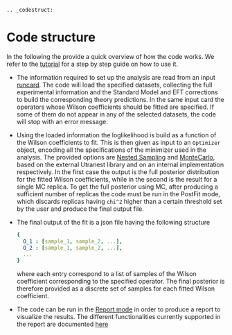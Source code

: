 ```eval_rst
.. _codestruct:
```

# Code structure

In the following the provide a quick overview of how the code works.
We refer to the [tutorial](./running.html) for a step by step guide on how to use it.

* The information required to set up the analysis are read from an input
[runcard](./running.html#runcard-specifications).
The code will load the specified datasets, collecting the full experimental information and the
Standard Model and EFT corrections to build the corresponding theory predictions.
In the same input card the operators whose Wilson coefficients should be fitted
are specified. If some of them do not appear in any of the selected datasets, the code will stop with an error message.

* Using the loaded information the loglikelihood is build as a function of the Wilson coefficients to fit.
This is then given as input to an ``Optimizer`` object, encoding all the specifications of the
minimizer used in the analysis.
The provided options are [Nested Sampling](./running.html#running-a-fit-with-ns) and
[MonteCarlo](./running.html#running-a-fit-with-mc), based
on the external Utranest library and on an internal implementation respectively.
In the first case the output is the full posterior distribution for the fitted Wilson coefficients,
while in the second is the result for a single MC replica.
To get the full posterior using MC, after producing a sufficient number of replicas
the code must be run in the PostFit mode, which discards replicas having ``chi^2``
higher than a certain threshold set by the user and produce the final output file.

* The final output of the fit is a json file having the following structure
  ```yaml
  {
    O_1 : [sample_1, sample_2, ...],
    O_2 : [sample_1, sample_2, ...],
    ...
  }
  ```
  where each entry correspond to a list of samples of the Wilson coefficient corresponding to the specified operator.
  The final posterior is therefore provided as a discrete set of samples for each fitted Wilson coefficient.

* The code can be run in the [Report mode](./../report/running.html#producing-a-report) in order to produce a report to visualize the results. The different functionalities currently supported in the report are documented [here](./../report/tools.html)
